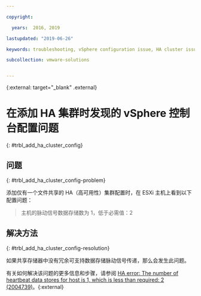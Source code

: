```yaml
---

copyright:

  years:  2016, 2019

lastupdated: "2019-06-26"

keywords: troubleshooting, vSphere configuration issue, HA cluster issue

subcollection: vmware-solutions


---
```


{:external: target="_blank" .external}

# 在添加 HA 集群时发现的 vSphere 控制台配置问题
{: #trbl_add_ha_cluster_config}

## 问题
{: #trbl_add_ha_cluster_config-problem}

添加仅有一个文件共享的 HA（高可用性）集群配置时，在 ESXi 主机上看到以下配置问题：

> 主机的脉动信号数据存储数为 1，低于必需值：2

## 解决方法
{: #trbl_add_ha_cluster_config-resolution}

如果共享存储器中没有冗余可支持数据存储脉动信号传递，那么会发生此问题。

有关如何解决该问题的更多信息和步骤，请参阅 [HA error: The number of heartbeat data stores for host is 1, which is less than required: 2 (2004739)](https://kb.vmware.com/s/article/2004739)。{:external}
